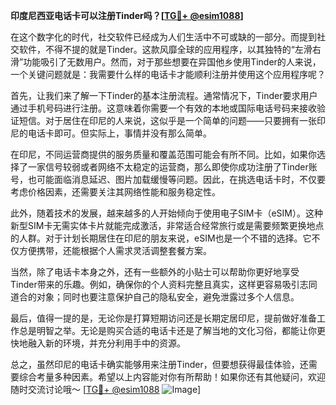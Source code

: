 **印度尼西亚电话卡可以注册Tinder吗？[[TG💪+ @esim1088](https://t.me/s/esim1088)]**

在这个数字化的时代，社交软件已经成为人们生活中不可或缺的一部分。而提到社交软件，不得不提的就是Tinder。这款风靡全球的应用程序，以其独特的“左滑右滑”功能吸引了无数用户。然而，对于那些想要在异国他乡使用Tinder的人来说，一个关键问题就是：我需要什么样的电话卡才能顺利注册并使用这个应用程序呢？

首先，让我们来了解一下Tinder的基本注册流程。通常情况下，Tinder要求用户通过手机号码进行注册。这意味着你需要一个有效的本地或国际电话号码来接收验证短信。对于居住在印尼的人来说，这似乎是一个简单的问题——只要拥有一张印尼的电话卡即可。但实际上，事情并没有那么简单。

在印尼，不同运营商提供的服务质量和覆盖范围可能会有所不同。比如，如果你选择了一家信号较弱或者网络不太稳定的运营商，那么即使你成功注册了Tinder账号，也可能面临消息延迟、图片加载缓慢等问题。因此，在挑选电话卡时，不仅要考虑价格因素，还需要关注其网络性能和服务稳定性。

此外，随着技术的发展，越来越多的人开始倾向于使用电子SIM卡（eSIM）。这种新型SIM卡无需实体卡片就能完成激活，非常适合经常旅行或是需要频繁更换地点的人群。对于计划长期居住在印尼的朋友来说，eSIM也是一个不错的选择。它不仅方便携带，还能根据个人需求灵活调整套餐方案。

当然，除了电话卡本身之外，还有一些额外的小贴士可以帮助你更好地享受Tinder带来的乐趣。例如，确保你的个人资料完整且真实，这样更容易吸引志同道合的对象；同时也要注意保护自己的隐私安全，避免泄露过多个人信息。

最后，值得一提的是，无论你是打算短期访问还是长期定居印尼，提前做好准备工作总是明智之举。无论是购买合适的电话卡还是了解当地的文化习俗，都能让你更快地融入新的环境，并充分利用手中的资源。

总之，虽然印尼的电话卡确实能够用来注册Tinder，但要想获得最佳体验，还需要综合考量多种因素。希望以上内容能对你有所帮助！如果你还有其他疑问，欢迎随时交流讨论哦～ [[TG💪+ @esim1088](https://t.me/s/esim1088) ![Image](https://i.postimg.cc/4NQfJmqS/Snipaste-2025-05-13-00-14-12.png)]